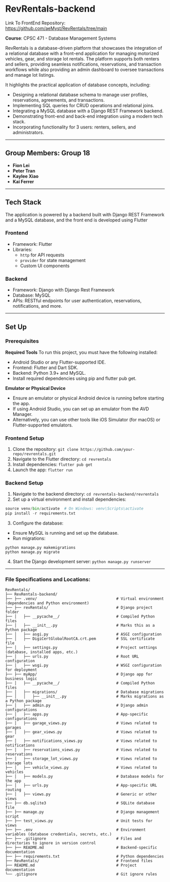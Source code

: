 # **RevRentals-backend**

Link To FrontEnd Repository: 
https://github.com/aeMyst/RevRentals/tree/main

**Course**: CPSC 471 - Database Management Systems


RevRentals is a database-driven platform that showcases the integration of a relational database with a front-end application for managing motorized vehicles, gear, and storage lot rentals. The platform supports both renters and sellers, providing seamless notifications, reservations, and transaction workflows while also providing an admin dashboard to oversee transactions and manage lot listings.

It highlights the practical application of database concepts, including:
- Designing a relational database schema to manage user profiles, reservations, agreements, and transactions.
- Implementing SQL queries for CRUD operations and relational joins.
- Integrating a MySQL database with a Django REST Framework backend.
- Demonstrating front-end and back-end integration using a modern tech stack.
- Incorporating functionality for 3 users: renters, sellers, and administrators.
  
---
## **Group Members: Group 18**

- **Fion Lei**
- **Peter Tran**
- **Kaylee Xiao**
- **Kai Ferrer**

---

## **Tech Stack**
The application is powered by a backend built with Django REST Framework and a MySQL database, and the front end is developed using Flutter
### Frontend

- Framework: Flutter
- Libraries:
  - `http` for API requests
  - `provider` for state management
  - Custom UI components

### Backend
- Framework: Django with Django Rest Framework
- Database: MySQL
- APIs: RESTful endpoints for user authentication, reservations, notifications, and more.

---

## **Set Up**
### Prerequisites
**Required Tools**
To run this project, you must have the following installed:
- Android Studio or any Flutter-supported IDE.
- Frontend: Flutter and Dart SDK.
- Backend: Python 3.9+ and MySQL.
- Install required dependencies using pip and flutter pub get.

**Emulator or Physical Device**
- Ensure an emulator or physical Android device is running before starting the app.
- If using Android Studio, you can set up an emulator from the AVD Manager.
- Alternatively, you can use other tools like iOS Simulator (for macOS) or Flutter-supported emulators.

### Frontend Setup
1. Clone the repository: ```git clone https://github.com/your-repo/revrentals.git```
2. Navigate to the Flutter directory: ```cd revrentals```
3. Install dependencies: ```flutter pub get```
4. Launch the app: ```flutter run```

### Backend Setup
1. Navigate to the backend directory: ```cd revrentals-backend/revrentals```
2. Set up a virtual environment and install dependencies:
```python -m venv venv
source venv/bin/activate  # On Windows: venv\Scripts\activate
pip install -r requirements.txt
```
3. Configure the database:
- Ensure MySQL is running and set up the database.
- Run migrations:
```
python manage.py makemigrations
python manage.py migrate
```
4. Start the Django development server: ```python manage.py runserver```

---

### File Specifications and Locations: 
```
RevRentals/
├── RevRentals-backend/
├── ├── .venv/                                   # Virtual environment (dependencies and Python environment)
├── ├── revRentals/                              # Django project folder
├── │   ├── __pycache__/                         # Compiled Python files
├── │   ├── __init__.py                          # Marks this as a Python package
├── │   ├── asgi.py                              # ASGI configuration
├── │   ├── DigiCertGlobalRootCA.crt.pem         # SSL certificate file
├── │   ├── settings.py                          # Project settings (database, installed apps, etc.)
├── │   ├── urls.py                              # Root URL configuration
├── │   ├── wsgi.py                              # WSGI configuration for deployment
├── ├── myApp/                                   # Django app for business logic
├── │   ├── __pycache__/                         # Compiled Python files
├── │   ├── migrations/                          # Database migrations
├── │   │   ├── __init__.py                      # Marks migrations as a Python package
├── │   ├── admin.py                             # Django admin configurations
├── │   ├── apps.py                              # App-specific configurations
├── │   ├── garage_views.py                      # Views related to garages
├── │   ├── gear_views.py                        # Views related to gear
├── │   ├── notifications_views.py               # Views related to notifications
├── │   ├── reservations_views.py                # Views related to reservations
├── │   ├── storage_lot_views.py                 # Views related to storage lots
├── │   ├── vehicle_views.py                     # Views related to vehicles
├── │   ├── models.py                            # Database models for the app
├── │   ├── urls.py                              # App-specific URL routing
├── │   ├── views.py                             # Generic or other views
├── ├── db.sqlite3                               # SQLite database file
├── ├── manage.py                                # Django management script
├── ├── test_views.py                            # Unit tests for views
├── ├── .env                                     # Environment variables (database credentials, secrets, etc.)
├── ├── .gitignore                               # Files and directories to ignore in version control
├── ├── README.md                                # Backend-specific documentation
├── ├── requirements.txt                         # Python dependencies
├── RevRentals/                                  # Frontend files
├── README.md                                    # Project documentation
└── .gitignore                                   # Git ignore rules
```
